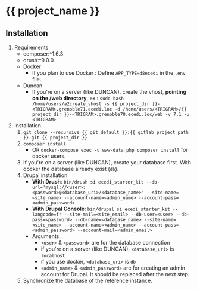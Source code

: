 # {{ project_name }}

## Installation

1. Requirements
    * composer:\^1.6.3
    * drush:\^9.0.0
    * Docker
        * If you plan to use Docker : Define `APP_TYPE=d8ecedi` in the `.env` file.
    * Duncan
        * If you're on a server (like DUNCAN), create the vhost, **pointing on the /web directory**, ex : `sudo bash /home/users/a2create_vhost -s {{ project_dir }}-<TRIGRAM>.grenoble71.ecedi.loc -d /home/users/<TRIGRAM>/{{ project_dir }}-<TRIGRAM>.grenoble70.ecedi.loc/web -v 7.1 -u <TRIGRAM>`
2. Installation
    1. `git clone --recursive {{ git_default }}:{{ gitlab_project_path }}.git {{ project_dir }}`
    2. `composer install`
        * OR `docker-compose exec -u www-data php composer install` for docker users.
    3. If you're on a server (like DUNCAN), create your database first. With docker the database already exist (`db`).
    4. Drupal installation
        * **With Drush**: `bin/drush si ecedi_starter_kit --db-url='mysql://<user>:<password>@<database_uri>/<database_name>' --site-name=<site_name> --account-name=<admin_name> --account-pass=<admin_password>`
        * **With Drupal Console**: `bin/drupal si ecedi_starter_kit --langcode=fr --site-mail=<site_email> --db-user=<user> --db-pass=<password> --db-name=<database_name> --site-name=<site_name> --account-name=<admin_name> --account-pass=<admin_password> --account-mail=<admin_email>`
        * Arguments:
            * `<user>` & `<password>` are for the database connection
            * if you're on a server (like DUNCAN), `<database_uri>` is `localhost`
            * if you use docker, `<database_uri>` is `db`
            * `<admin_name>` & `<admin_password>` are for creating an admin account for Drupal. It should be replaced after the next step.
    5. Synchronize the database of the reference instance.
